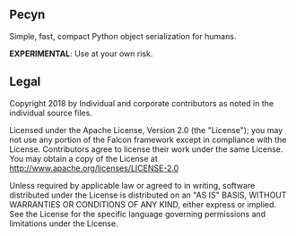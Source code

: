 ## Pecyn

Simple, fast, compact Python object serialization for humans.

__EXPERIMENTAL__: Use at your own risk.

Legal
-----

Copyright 2018 by Individual and corporate contributors as
noted in the individual source files.

Licensed under the Apache License, Version 2.0 (the "License"); you may
not use any portion of the Falcon framework except in compliance with
the License. Contributors agree to license their work under the same
License. You may obtain a copy of the License at
http://www.apache.org/licenses/LICENSE-2.0

Unless required by applicable law or agreed to in writing, software
distributed under the License is distributed on an "AS IS" BASIS,
WITHOUT WARRANTIES OR CONDITIONS OF ANY KIND, either express or implied.
See the License for the specific language governing permissions and
limitations under the License.
